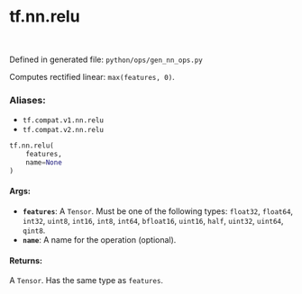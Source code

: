 <div itemscope itemtype="http://developers.google.com/ReferenceObject">
<meta itemprop="name" content="tf.nn.relu" />
<meta itemprop="path" content="Stable" />
</div>

# tf.nn.relu

<!-- Insert buttons -->

<table class="tfo-notebook-buttons tfo-api" align="left">
</table>

Defined in generated file: `python/ops/gen_nn_ops.py`



<!-- Start diff -->
Computes rectified linear: `max(features, 0)`.

### Aliases:

* `tf.compat.v1.nn.relu`
* `tf.compat.v2.nn.relu`


``` python
tf.nn.relu(
    features,
    name=None
)
```



<!-- Placeholder for "Used in" -->


#### Args:


* <b>`features`</b>: A `Tensor`. Must be one of the following types: `float32`, `float64`, `int32`, `uint8`, `int16`, `int8`, `int64`, `bfloat16`, `uint16`, `half`, `uint32`, `uint64`, `qint8`.
* <b>`name`</b>: A name for the operation (optional).


#### Returns:

A `Tensor`. Has the same type as `features`.
